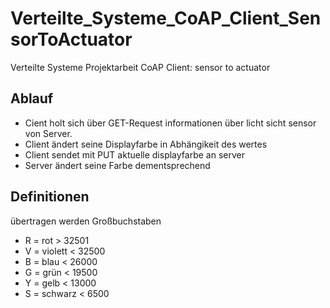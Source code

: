 # Verteilte_Systeme_CoAP_Client_SensorToActuator
 Verteilte Systeme Projektarbeit CoAP Client: sensor to actuator


## Ablauf
- Cient holt sich über GET-Request informationen über licht sicht sensor von Server.
- Client ändert seine Displayfarbe in Abhängikeit des wertes
- Client sendet mit PUT aktuelle displayfarbe an server
- Server ändert seine Farbe dementsprechend

## Definitionen
übertragen werden Großbuchstaben 
 - R = rot     > 32501
 - V = violett < 32500
 - B = blau    < 26000
 - G = grün    < 19500
 - Y = gelb    < 13000
 - S = schwarz < 6500
 
 
